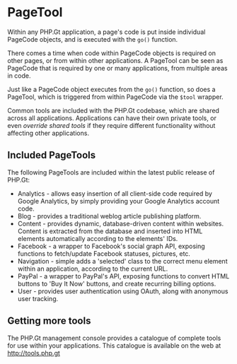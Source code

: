 PageTool
========
Within any PHP.Gt application, a page's code is put inside individual PageCode objects, and is executed with the `go()` function.

There comes a time when code within PageCode objects is required on other pages, or from within other applications. A PageTool can be seen as PageCode that is required by one or many applications, from multiple areas in code.

Just like a PageCode object executes from the `go()` function, so does a PageTool, which is triggered from within PageCode via the `$tool` wrapper. 

Common tools are included with the PHP.Gt codebase, which are shared across all applications. Applications can have their own private tools, or even *override shared tools* if they require different functionality without affecting other applications.

Included PageTools
------------------
The following PageTools are included within the latest public release of PHP.Gt:

* Analytics - allows easy insertion of all client-side code required by Google Analytics, by simply providing your Google Analytics account code.
* Blog - provides a traditional weblog article publishing platform.
* Content - provides dynamic, database-driven content within websites. Content is extracted from the database and inserted into HTML elements automatically according to the elements' IDs.
* Facebook - a wrapper to Facebook's social graph API, exposing functions to fetch/update Facebook statuses, pictures, etc.
* Navigation - simple adds a 'selected' class to the correct menu element within an application, according to the current URL.
* PayPal - a wrapper to PayPal's API, exposing functions to convert HTML buttons to 'Buy It Now' buttons, and create recurring billing options.
* User - provides user authentication using OAuth, along with anonymous user tracking.

Getting more tools
------------------
The PHP.Gt management console provides a catalogue of complete tools for use within your applications. This catalogue is available on the web at http://tools.php.gt